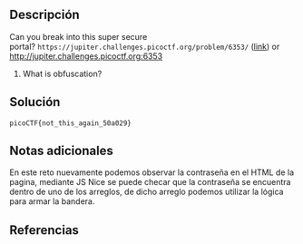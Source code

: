 ## Descripción
Can you break into this super secure portal? `https://jupiter.challenges.picoctf.org/problem/6353/` ([link](https://jupiter.challenges.picoctf.org/problem/6353/)) or http://jupiter.challenges.picoctf.org:6353
1. What is obfuscation?
## Solución 
~~~
picoCTF{not_this_again_50a029}
~~~
## Notas adicionales 

En este reto nuevamente podemos observar la contraseña en el HTML de la pagina, mediante JS Nice se puede checar que la contraseña se encuentra dentro de uno de los arreglos, de dicho arreglo podemos utilizar la lógica para armar la bandera.
## Referencias
